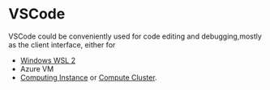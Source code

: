 # VSCode
VSCode could be conveniently used for code editing and debugging,mostly as the client interface, either for 
* [Windows WSL 2](https://code.visualstudio.com/blogs/2019/09/03/wsl2) 
* Azure VM
* [Computing Instance](https://docs.microsoft.com/en-us/azure/machine-learning/how-to-set-up-vs-code-remote?tabs=extension) or [Compute Cluster](https://docs.microsoft.com/en-au/azure/machine-learning/tutorial-train-deploy-image-classification-model-vscode).
